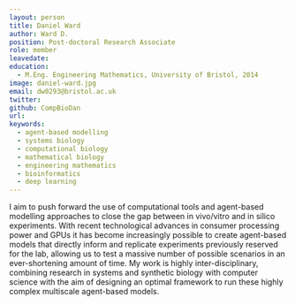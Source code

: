```yaml
---
layout: person
title: Daniel Ward
author: Ward D.
position: Post-doctoral Research Associate
role: member
leavedate: 
education:
  - M.Eng. Engineering Mathematics, University of Bristol, 2014
image: daniel-ward.jpg
email: dw0293@bristol.ac.uk
twitter:
github: CompBioDan
url:
keywords:
  - agent-based modelling
  - systems biology
  - computational biology
  - mathematical biology 
  - engineering mathematics
  - bioinformatics
  - deep learning 
---
```

I aim to push forward the use of computational tools and agent-based modelling approaches to close the gap between in vivo/vitro and in silico experiments. With recent technological advances in consumer processing power and GPUs it has become increasingly possible to create agent-based models that directly inform and replicate experiments previously reserved for the lab, allowing us to test a massive number of possible scenarios in an ever-shortening amount of time. My work is highly inter-disciplinary, combining research in systems and synthetic biology with computer science with the aim of designing an optimal framework to run these highly complex multiscale agent-based models.
